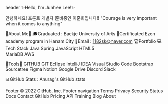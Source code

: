 header
✨Hello, I'm Junhee Lee!✨

안녕하세요! 프론트 개발자 준비중인 이준희입니다!!
"Courage is very important when it comes to anything"


🎈About Me🎈
🎓Graduated : Baekje University of Arts
📜Certificated Ezen academy program in Hanam City
💌Email : 1182sk@naver.com
🏆Portfolio 
💻Tech Stack
Java Spring  JavaScript HTML5   
 MariaDB   AWS

🎈Tools🎈
GITHUB GIT Eclipse IntelliJ IDEA Visual Studio Code Bootstrap Sourcetree
Figma Notion Google Drive Discord Slack

📊GitHub Stats :
Anurag's GitHub stats 

Footer © 2022 GitHub, Inc. Footer navigation Terms Privacy Security Status Docs Contact GitHub Pricing API Training Blog About

